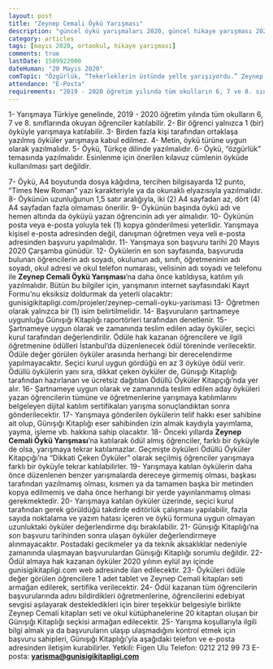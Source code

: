 ```yaml
---
layout: post
title: "Zeynep Cemali Öykü Yarışması"
description: "güncel öykü yarışmaları 2020, güncel hikaye yarışması 2020, ödüllü yarışmalar 2020"
category: articles
tags: [mayıs 2020, ortaokul, hikaye yarışması]
comments: true
lastDate: 1589922000
dateHuman: "20 Mayıs 2020"
comTopic: "Özgürlük, “Tekerleklerin üstünde yelle yarışıyordu.” Zeynep Cemali’nin Patenli Kız kitabından."
attendance: "E-Posta"
requirements: "2019 - 2020 öğretim yılında tüm okulların 6, 7 ve 8. sınıflarında okuyan öğrenciler katılabilir."  
---
```


1- Yarışmaya Türkiye genelinde, 2019 - 2020 öğretim yılında tüm okulların 6, 7 ve 8. sınıflarında okuyan öğrenciler katılabilir.
2- Bir öğrenci yalnızca 1 (bir) öyküyle yarışmaya katılabilir.
3- Birden fazla kişi tarafından ortaklaşa yazılmış öyküler yarışmaya kabul edilmez.
4- Metin, öykü türüne uygun olarak yazılmalıdır.
5- Öykü, Türkçe dilinde yazılmalıdır.
6- Öykü, “özgürlük” temasında yazılmalıdır. Esinlenme için önerilen kılavuz cümlenin öyküde kullanılması şart değildir.

7- Öykü, A4 boyutunda dosya kâğıdına, tercihen bilgisayarda 12 punto, “Times New Roman” yazı karakteriyle ya da okunaklı elyazısıyla yazılmalıdır.
8- Öykünün uzunluğunun 1,5 satır aralığıyla, iki (2) A4 sayfadan az, dört (4) A4 sayfadan fazla olmaması önerilir.
9- Öykünün başında öykü adı ve hemen altında da öyküyü yazan öğrencinin adı yer almalıdır.
10- Öykünün posta veya e-posta yoluyla tek (1) kopya gönderilmesi yeterlidir. Yarışmaya kişisel e-posta adresinden değil, danışman öğretmen veya veli e-posta adresinden başvuru yapılmalıdır.
11- Yarışmaya son başvuru tarihi 20 Mayıs 2020 Çarşamba günüdür.
12- Öykülerin en son sayfasında, başvuruda bulunan öğrencilerin adı soyadı, okulunun adı, sınıfı, öğretmeninin adı soyadı, okul adresi ve okul telefon numarası, velisinin adı soyadı ve telefonu ile **Zeynep Cemali Öykü Yarışması**’na daha önce katıldıysa, katılım yılı yazılmalıdır. Bütün bu bilgiler için, yarışmanın internet sayfasındaki Kayıt Formu’nu eksiksiz doldurmak da yeterli olacaktır: gunisigikitapligi.com/projeler/zeynep-cemali-oyku-yarismasi
13- Öğretmen olarak yalnızca bir (1) isim belirtilmelidir.
14- Başvuruların şartnameye uygunluğu Günışığı Kitaplığı raportörleri tarafından denetlenir.
15- Şartnameye uygun olarak ve zamanında teslim edilen aday öyküler, seçici kurul tarafından değerlendirilir. Ödüle hak kazanan öğrencilere ve ilgili öğretmenine ödülleri İstanbul’da düzenlenecek ödül töreninde verilecektir. Ödüle değer görülen öyküler arasında herhangi bir derecelendirme yapılmayacaktır. Seçici kurul uygun gördüğü en az 3 öyküye ödül verir. Ödüllü öykülerin yanı sıra, dikkat çeken öyküler de, Günışığı Kitaplığı tarafından hazırlanan ve ücretsiz
dağıtılan Ödüllü Öyküler Kitapçığı’nda yer alır.
16- Şartnameye uygun olarak ve zamanında teslim edilen aday öyküleri yazan öğrencilerin tümüne ve öğretmenlerine yarışmaya katılımlarını belgeleyen dijital katılım sertifikaları yarışma sonuçlandıktan sonra gönderilecektir.
17- Yarışmaya gönderilen öykülerin telif hakkı eser sahibine ait olup, Günışığı Kitaplığı eser sahibinden izin almak kaydıyla yayımlama, yayma, işleme vb. hakkına sahip olacaktır.
18- Önceki yıllarda **Zeynep Cemali Öykü Yarışması**’na katılarak ödül almış öğrenciler, farklı bir öyküyle de olsa, yarışmaya tekrar katılamazlar. Geçmişte öyküleri Ödüllü Öyküler Kitapçığı’na “Dikkati Çeken Öyküler” olarak seçilmiş öğrenciler yarışmaya farklı bir öyküyle tekrar katılabilirler.
19- Yarışmaya katılan öykülerin daha önce düzenlenen benzer yarışmalarda dereceye girmemiş olması, başkası tarafından yazılmamış olması, kısmen ya da tamamen başka bir metinden kopya edilmemiş ve daha önce herhangi bir yerde yayınlanmamış olması gerekmektedir.
20- Yarışmaya katılan öyküler üzerinde, seçici kurul tarafından gerek görüldüğü takdirde editörlük çalışması yapılabilir, fazla sayıda noktalama ve yazım hatası içeren ve öykü formuna uygun olmayan uzunluktaki öyküler değerlendirme dışı bırakılabilir.
21- Günışığı Kitaplığı’na son başvuru tarihinden sonra ulaşan öyküler değerlendirmeye alınmayacaktır. Postadaki gecikmeler ya da teknik aksaklıklar nedeniyle zamanında ulaşmayan başvurulardan Günışığı Kitaplığı sorumlu değildir.
22- Ödül almaya hak kazanan öyküler 2020 yılının eylül ayı içinde gunisigikitapligi.com web adresinde ilan edilecektir.
23- Öyküleri ödüle değer görülen öğrencilere 1 adet tablet ve Zeynep Cemali kitapları seti armağan edilerek, sertifika verilecektir.
24- Ödül kazanan tüm öğrencilerin başvurularında adını bildirdikleri öğretmenlerine, öğrencilerini edebiyat sevgisi aşılayarak destekledikleri için birer teşekkür belgesiyle birlikte Zeynep Cemali kitapları seti ve okul kütüphanelerine 20 kitaptan oluşan bir Günışığı Kitaplığı seçkisi armağan edilecektir.
25- Yarışma koşullarıyla ilgili bilgi almak ya da başvuruların ulaşıp ulaşmadığını kontrol etmek için başvuru sahipleri, Günışığı Kitaplığı’yla aşağıdaki telefon ve e-posta adresinden iletişim kurabilirler.
Yetkili: Figen Ulu
Telefon: 0212 212 99 73
E-posta: **yarisma@gunisigikitapligi.com**